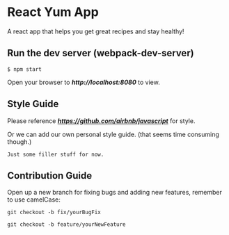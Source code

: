 # React Yum App

A react app that helps you get great recipes and stay healthy!



## Run the dev server (webpack-dev-server)

```
$ npm start
```

Open your browser to ***http://localhost:8080*** to view.  

## Style Guide
Please reference ***https://github.com/airbnb/javascript*** for style.

Or we can add our own personal style guide. (that seems time consuming though.)
```
Just some filler stuff for now. 
```

## Contribution Guide

Open up a new branch for fixing bugs and adding new features, remember to use camelCase:

```
git checkout -b fix/yourBugFix
```

```
git checkout -b feature/yourNewFeature
```
